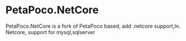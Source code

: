 # PetaPoco.NetCore
PetaPoco.NetCore is a fork of PetaPoco based, add .netcore support,In. Netcore, support for mysql,sqlserver
